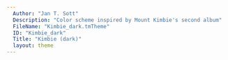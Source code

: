 ```yaml
---
  Author: "Jan T. Sott"
  Description: "Color scheme inspired by Mount Kimbie's second album"
  FileName: "Kimbie_dark.tmTheme"
  ID: "Kimbie_dark"
  Title: "Kimbie (dark)"
  layout: theme
---
```

  